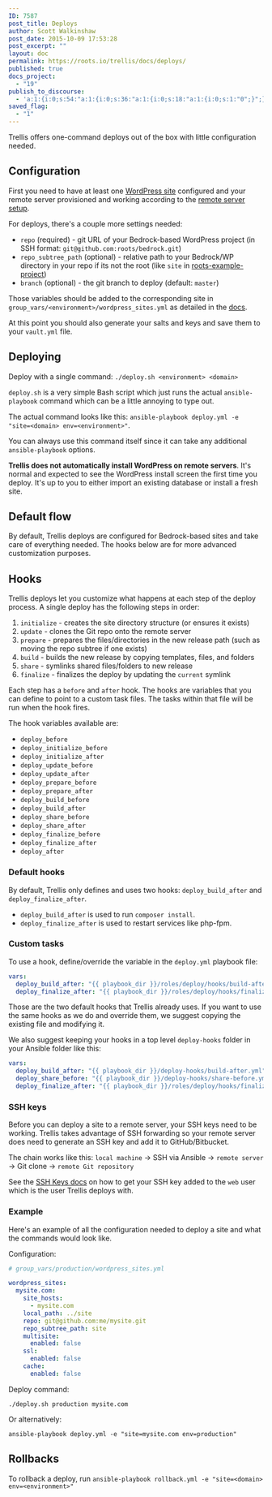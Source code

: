 ```yaml
---
ID: 7587
post_title: Deploys
author: Scott Walkinshaw
post_date: 2015-10-09 17:53:28
post_excerpt: ""
layout: doc
permalink: https://roots.io/trellis/docs/deploys/
published: true
docs_project:
  - "19"
publish_to_discourse:
  - 'a:1:{i:0;s:54:"a:1:{i:0;s:36:"a:1:{i:0;s:18:"a:1:{i:0;s:1:"0";}";}";}";}'
saved_flag:
  - "1"
---
```

Trellis offers one-command deploys out of the box with little configuration needed.

## Configuration

First you need to have at least one [WordPress site](https://roots.io/trellis/docs/wordpress-sites/) configured and your remote server provisioned and working according to the [remote server setup](https://roots.io/trellis/docs/remote-server-setup/).

For deploys, there's a couple more settings needed:

* `repo` (required) - git URL of your Bedrock-based WordPress project (in SSH format: `git@github.com:roots/bedrock.git`)
* `repo_subtree_path` (optional) - relative path to your Bedrock/WP directory in your repo if its not the root (like `site` in [roots-example-project](https://github.com/roots/roots-example-project.com))
* `branch` (optional) - the git branch to deploy (default: `master`)

Those variables should be added to the corresponding site in `group_vars/<environment>/wordpress_sites.yml` as detailed in the [docs](https://roots.io/trellis/docs/wordpress-sites/#remote-servers).

At this point you should also generate your salts and keys and save them to your `vault.yml` file.

## Deploying

Deploy with a single command: `./deploy.sh <environment> <domain>`

`deploy.sh` is a very simple Bash script which just runs the actual `ansible-playbook` command which can be a little annoying to type out.

The actual command looks like this: `ansible-playbook deploy.yml -e "site=<domain> env=<environment>"`.

You can always use this command itself since it can take any additional `ansible-playbook` options.

**Trellis does not automatically install WordPress on remote servers**. It's normal and expected to see the WordPress install screen the first time you deploy. It's up to you to either import an existing database or install a fresh site.

## Default flow

By default, Trellis deploys are configured for Bedrock-based sites and take care of everything needed. The hooks below are for more advanced customization purposes.

## Hooks

Trellis deploys let you customize what happens at each step of the deploy process. A single deploy has the following steps in order:

1. `initialize` - creates the site directory structure (or ensures it exists)
2. `update` - clones the Git repo onto the remote server
3. `prepare` - prepares the files/directories in the new release path (such as moving the repo subtree if one exists)
4. `build` - builds the new release by copying templates, files, and folders
5. `share` - symlinks shared files/folders to new release
6. `finalize` - finalizes the deploy by updating the `current` symlink

Each step has a `before` and `after` hook. The hooks are variables that you can define to point to a custom task files. The tasks within that file will be run when the hook fires.

The hook variables available are:

* `deploy_before`
* `deploy_initialize_before`
* `deploy_initialize_after`
* `deploy_update_before`
* `deploy_update_after`
* `deploy_prepare_before`
* `deploy_prepare_after`
* `deploy_build_before`
* `deploy_build_after`
* `deploy_share_before`
* `deploy_share_after`
* `deploy_finalize_before`
* `deploy_finalize_after`
* `deploy_after`

### Default hooks

By default, Trellis only defines and uses two hooks: `deploy_build_after` and `deploy_finalize_after`.

* `deploy_build_after` is used to run `composer install`.
* `deploy_finalize_after` is used to restart services like php-fpm.

### Custom tasks

To use a hook, define/override the variable in the `deploy.yml` playbook file:

```yml
vars:
  deploy_build_after: "{{ playbook_dir }}/roles/deploy/hooks/build-after.yml"
  deploy_finalize_after: "{{ playbook_dir }}/roles/deploy/hooks/finalize-after.yml"
```

Those are the two default hooks that Trellis already uses. If you want to use the same hooks as we do and override them, we suggest copying the existing file and modifying it.

We also suggest keeping your hooks in a top level `deploy-hooks` folder in your Ansible folder like this:

```yml
vars:
  deploy_build_after: "{{ playbook_dir }}/deploy-hooks/build-after.yml"
  deploy_share_before: "{{ playbook_dir }}/deploy-hooks/share-before.yml"
  deploy_finalize_after: "{{ playbook_dir }}/roles/deploy/hooks/finalize-after.yml"
```

### SSH keys

Before you can deploy a site to a remote server, your SSH keys need to be working. Trellis takes advantage of SSH forwarding so your remote server does need to generate an SSH key and add it to GitHub/Bitbucket.

The chain works like this: `local machine` -&gt; SSH via Ansible -&gt; `remote server` -&gt; Git clone -&gt; `remote Git repository`

See the [SSH Keys docs](https://roots.io/trellis/docs/ssh-keys/) on how to get your SSH key added to the `web` user which is the user Trellis deploys with.

### Example

Here's an example of all the configuration needed to deploy a site and what the commands would look like.

Configuration:
```yaml
# group_vars/production/wordpress_sites.yml

wordpress_sites:
  mysite.com:
    site_hosts:
      - mysite.com
    local_path: ../site
    repo: git@github.com:me/mysite.git
    repo_subtree_path: site
    multisite:
      enabled: false
    ssl:
      enabled: false
    cache:
      enabled: false
```

Deploy command:
```
./deploy.sh production mysite.com
```

Or alternatively:
```
ansible-playbook deploy.yml -e "site=mysite.com env=production"
```

## Rollbacks

To rollback a deploy, run `ansible-playbook rollback.yml -e "site=<domain> env=<environment>"`